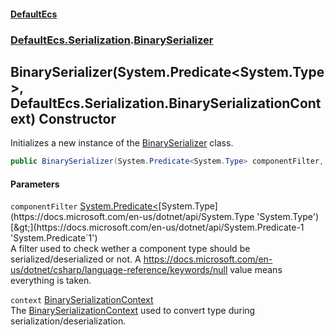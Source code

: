 #### [DefaultEcs](./index.md 'index')
### [DefaultEcs.Serialization](./DefaultEcs-Serialization.md 'DefaultEcs.Serialization').[BinarySerializer](./DefaultEcs-Serialization-BinarySerializer.md 'DefaultEcs.Serialization.BinarySerializer')
## BinarySerializer(System.Predicate&lt;System.Type&gt;, DefaultEcs.Serialization.BinarySerializationContext) Constructor
Initializes a new instance of the [BinarySerializer](./DefaultEcs-Serialization-BinarySerializer.md 'DefaultEcs.Serialization.BinarySerializer') class.  
```csharp
public BinarySerializer(System.Predicate<System.Type> componentFilter, DefaultEcs.Serialization.BinarySerializationContext context);
```
#### Parameters
<a name='DefaultEcs-Serialization-BinarySerializer-BinarySerializer(System-Predicate-System-Type-_DefaultEcs-Serialization-BinarySerializationContext)-componentFilter'></a>
`componentFilter` [System.Predicate&lt;](https://docs.microsoft.com/en-us/dotnet/api/System.Predicate-1 'System.Predicate`1')[System.Type](https://docs.microsoft.com/en-us/dotnet/api/System.Type 'System.Type')[&gt;](https://docs.microsoft.com/en-us/dotnet/api/System.Predicate-1 'System.Predicate`1')  
A filter used to check wether a component type should be serialized/deserialized or not. A https://docs.microsoft.com/en-us/dotnet/csharp/language-reference/keywords/null value means everything is taken.  
  
<a name='DefaultEcs-Serialization-BinarySerializer-BinarySerializer(System-Predicate-System-Type-_DefaultEcs-Serialization-BinarySerializationContext)-context'></a>
`context` [BinarySerializationContext](./DefaultEcs-Serialization-BinarySerializationContext.md 'DefaultEcs.Serialization.BinarySerializationContext')  
The [BinarySerializationContext](./DefaultEcs-Serialization-BinarySerializationContext.md 'DefaultEcs.Serialization.BinarySerializationContext') used to convert type during serialization/deserialization.  
  
